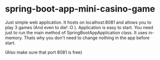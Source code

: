 # spring-boot-app-mini-casino-game
Just simple web application. It hosts on localhost:8081 and allows you to play 3 games (And even to die! :O ).
Application is easy to start. You need just to run the main method of SpringBootAppApplication class.
It uses in-memory. Thats why you don't need to change nothing in the app before start.

(Also make sure that port 8081 is free)
